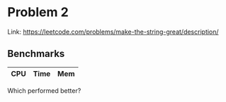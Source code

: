 # Problem 2

Link: https://leetcode.com/problems/make-the-string-great/description/

## Benchmarks

| CPU   | Time  | Mem  |
|-------|-------|------|

Which performed better?